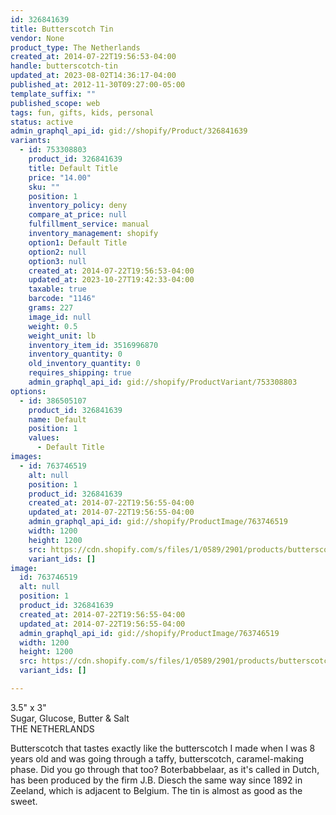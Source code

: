 ```yaml
---
id: 326841639
title: Butterscotch Tin
vendor: None
product_type: The Netherlands
created_at: 2014-07-22T19:56:53-04:00
handle: butterscotch-tin
updated_at: 2023-08-02T14:36:17-04:00
published_at: 2012-11-30T09:27:00-05:00
template_suffix: ""
published_scope: web
tags: fun, gifts, kids, personal
status: active
admin_graphql_api_id: gid://shopify/Product/326841639
variants:
  - id: 753308803
    product_id: 326841639
    title: Default Title
    price: "14.00"
    sku: ""
    position: 1
    inventory_policy: deny
    compare_at_price: null
    fulfillment_service: manual
    inventory_management: shopify
    option1: Default Title
    option2: null
    option3: null
    created_at: 2014-07-22T19:56:53-04:00
    updated_at: 2023-10-27T19:42:33-04:00
    taxable: true
    barcode: "1146"
    grams: 227
    image_id: null
    weight: 0.5
    weight_unit: lb
    inventory_item_id: 3516996870
    inventory_quantity: 0
    old_inventory_quantity: 0
    requires_shipping: true
    admin_graphql_api_id: gid://shopify/ProductVariant/753308803
options:
  - id: 386505107
    product_id: 326841639
    name: Default
    position: 1
    values:
      - Default Title
images:
  - id: 763746519
    alt: null
    position: 1
    product_id: 326841639
    created_at: 2014-07-22T19:56:55-04:00
    updated_at: 2014-07-22T19:56:55-04:00
    admin_graphql_api_id: gid://shopify/ProductImage/763746519
    width: 1200
    height: 1200
    src: https://cdn.shopify.com/s/files/1/0589/2901/products/butterscotch.jpeg?v=1406073415
    variant_ids: []
image:
  id: 763746519
  alt: null
  position: 1
  product_id: 326841639
  created_at: 2014-07-22T19:56:55-04:00
  updated_at: 2014-07-22T19:56:55-04:00
  admin_graphql_api_id: gid://shopify/ProductImage/763746519
  width: 1200
  height: 1200
  src: https://cdn.shopify.com/s/files/1/0589/2901/products/butterscotch.jpeg?v=1406073415
  variant_ids: []

---
```


3.5" x 3"  
Sugar, Glucose, Butter & Salt  
THE NETHERLANDS

Butterscotch that tastes exactly like the butterscotch I made when I was 8 years old and was going through a taffy, butterscotch, caramel-making phase. Did you go through that too? Boterbabbelaar, as it's called in Dutch, has been produced by the firm J.B. Diesch the same way since 1892 in Zeeland, which is adjacent to Belgium. The tin is almost as good as the sweet.